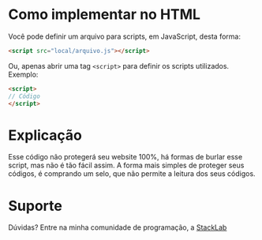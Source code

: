 # Como implementar no HTML

 Você pode definir um arquivo para scripts, em JavaScript, desta forma:
```html
<script src="local/arquivo.js"></script>
```
 Ou, apenas abrir uma tag `<script>` para definir os scripts utilizados. Exemplo: 
```html
<script>
// Código
</script>
```

# Explicação

 Esse código não protegerá seu website 100%, há formas de burlar esse script, mas não é tão fácil assim. A forma mais simples de proteger seus códigos, é comprando um selo, que não permite a leitura dos seus códigos. 

# Suporte

 Dúvidas? Entre na minha comunidade de programação, a [StackLab](https://discord.gg/UhEUW4h6mb)
